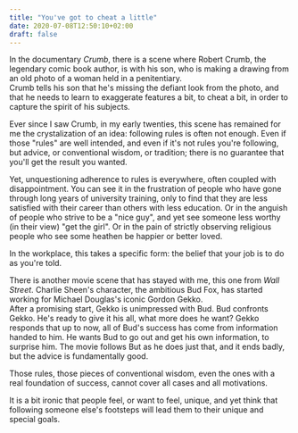 ```yaml
---
title: "You've got to cheat a little"
date: 2020-07-08T12:50:10+02:00
draft: false
---
```


In the documentary *Crumb*, there is a scene where Robert Crumb, the legendary
comic book author, is with his son, who is making a drawing from an old photo of
a woman held in a penitentiary.\
Crumb tells his son that he's missing the
defiant look from the photo, and that he needs to learn to exaggerate features a
bit, to cheat a bit, in order to capture the spirit of his subjects.

Ever since I saw Crumb, in my early twenties, this scene has remained for me the
crystalization of an idea: following rules is often not enough. Even if those
"rules" are well intended, and even if it's not rules you're following, but
advice, or conventional wisdom, or tradition; there is no guarantee that you'll
get the result you wanted.

Yet, unquestioning adherence to rules is everywhere, often coupled with
disappointment. You can see it in the frustration of people who have gone
through long years of university training, only to find that they are less
satisfied with their career than others with less education. Or in the anguish
of people who strive to be a "nice guy", and yet see someone less worthy (in
their view) "get the girl". Or in the pain of strictly observing religious
people who see some heathen be happier or better loved.

In the workplace, this takes a specific form: the belief that your job is to do
as you're told.

There is another movie scene that has stayed with me, this one from *Wall
Street*. Charlie Sheen's character, the ambitious Bud Fox, has started working
for Michael Douglas's iconic Gordon Gekko.\
After a promising start, Gekko is
unimpressed with Bud. Bud confronts Gekko. He's ready to give it his all, what
more does he want? Gekko responds that up to now, all of Bud's success has come
from information handed to him. He wants Bud to go out and get his own
information, to surprise him. The movie follows But as he does just that, and it
ends badly, but the advice is fundamentally good.

Those rules, those pieces of conventional wisdom, even the ones with a real
foundation of success, cannot cover all cases and all motivations.

It is a bit ironic that people feel, or want to feel, unique, and yet think that
following someone else's footsteps will lead them to their unique and special goals.
